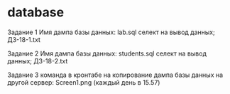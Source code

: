 # database
Задание 1
Имя дампа базы данных: lab.sql
селект на вывод данных; ДЗ-18-1.txt

Задание 2
Имя дампа базы данных: students.sql
селект на вывод данных; ДЗ-18-2.txt

Задание 3
команда в кронтабе на копирование дампа базы данных на другой сервер: Screen1.png
(каждый день в 15.57)


